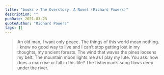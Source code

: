 ```yaml
---
title: "books > The Overstory: A Novel (Richard Powers)"
description: ""
pubDate: 2021-03-23
quoteAuthor: "Richard Powers"
tags: []
---
```


> An old man, I want only peace. The things of this world mean nothing. I know no good way to live and I can’t stop getting lost in my thoughts, my ancient forests. The wind that waves the pines loosens my belt. The mountain moon lights me as I play my lute. You ask: how does a man rise or fall in this life? The fisherman’s song flows deep under the river.